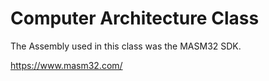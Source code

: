 # Computer Architecture Class

The Assembly used in this class was the MASM32 SDK.

https://www.masm32.com/
